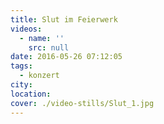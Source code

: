 ```yaml
---
title: Slut im Feierwerk
videos:
  - name: ''
    src: null
date: 2016-05-26 07:12:05
tags:
  - konzert
city:
location:
cover: ./video-stills/Slut_1.jpg
---
```

